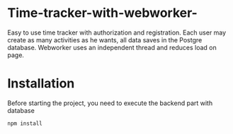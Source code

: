 # Time-tracker-with-webworker-
Easy to use time tracker with authorization and registration. Each user may create as many activities as he wants, all data saves in the Postgre database. Webworker uses an independent thread and reduces load on page.

# Installation
Before starting the project, you need to execute the backend part with database

<code>npm install</code>
